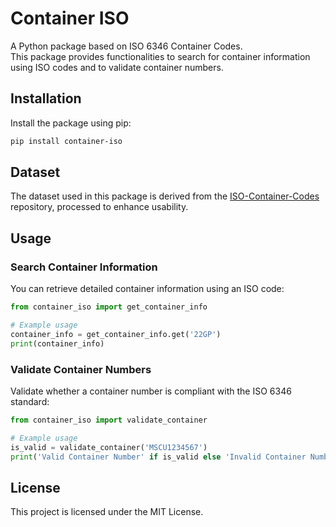 # Container ISO
A Python package based on ISO 6346 Container Codes.  
This package provides functionalities to search for container information using ISO codes and to validate container numbers.

## Installation
Install the package using pip:
```bash
pip install container-iso
```

## Dataset
The dataset used in this package is derived from the [ISO-Container-Codes](https://github.com/datasets/ISO-Container-Codes) repository, processed to enhance usability.

## Usage
### Search Container Information
You can retrieve detailed container information using an ISO code:
```python
from container_iso import get_container_info

# Example usage
container_info = get_container_info.get('22GP')
print(container_info)
```

### Validate Container Numbers
Validate whether a container number is compliant with the ISO 6346 standard:

```python
from container_iso import validate_container

# Example usage
is_valid = validate_container('MSCU1234567')
print('Valid Container Number' if is_valid else 'Invalid Container Number')
```

## License

This project is licensed under the MIT License.
